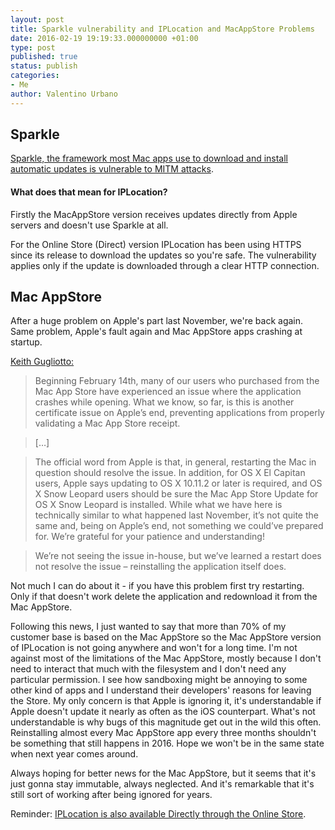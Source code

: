 ```yaml
---
layout: post
title: Sparkle vulnerability and IPLocation and MacAppStore Problems
date: 2016-02-19 19:19:33.000000000 +01:00
type: post
published: true
status: publish
categories:
- Me
author: Valentino Urbano 
---
```


## Sparkle

[Sparkle, the framework most Mac apps use to download and install automatic updates is vulnerable to MITM attacks](http://arstechnica.com/security/2016/02/huge-number-of-mac-apps-vulnerable-to-hijacking-and-a-fix-is-elusive/).

#### What does that mean for IPLocation?

Firstly the MacAppStore version receives updates directly from Apple servers and doesn't use Sparkle at all.

For the Online Store (Direct) version IPLocation has been using HTTPS since its release to download the updates so you're safe. The vulnerability applies only if the update is downloaded through a clear HTTP connection.

## Mac AppStore

After a huge problem on Apple's part last November, we're back again. Same problem, Apple's fault again and Mac AppStore apps crashing at startup.

[Keith Gugliotto:](http://www.splasmata.com/?p=3042)

>Beginning February 14th, many of our users who purchased from the Mac App Store have experienced an issue where the application crashes while opening. What we know, so far, is this is another certificate issue on Apple’s end, preventing applications from properly validating a Mac App Store receipt.

>[…]

>The official word from Apple is that, in general, restarting the Mac in question should resolve the issue. In addition, for OS X El Capitan users, Apple says updating to OS X 10.11.2 or later is required, and OS X Snow Leopard users should be sure the Mac App Store Update for OS X Snow Leopard is installed. While what we have here is technically similar to what happened last November, it’s not quite the same and, being on Apple’s end, not something we could’ve prepared for. We’re grateful for your patience and understanding!

>We’re not seeing the issue in-house, but we’ve learned a restart does not resolve the issue – reinstalling the application itself does.

Not much I can do about it - if you have this problem first try restarting. Only if that doesn't work delete the application and redownload it from the Mac AppStore.

Following this news, I just wanted to say that more than 70% of my customer base is based on the Mac AppStore so the Mac AppStore version of IPLocation is not going anywhere and won't for a long time. I'm not against most of the limitations of the Mac AppStore, mostly because I don't need to interact that much with the filesystem and I don't need any particular permission. I see how sandboxing might be annoying to some other kind of apps and I understand their developers' reasons for leaving the Store. My only concern is that Apple is ignoring it, it's understandable if Apple doesn't update it nearly as often as the iOS counterpart. What's not understandable is why bugs of this magnitude get out in the wild this often. Reinstalling almost every Mac AppStore app every three months shouldn't be something that still happens in 2016. Hope we won't be in the same state when next year comes around.

Always hoping for better news for the Mac AppStore, but it seems that it's just gonna stay immutable, always neglected. And it's remarkable that it's still sort of working after being ignored for years.

Reminder: [IPLocation is also available Directly through the Online Store](/projects/mac/iplocation).
